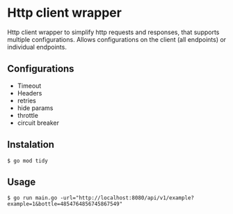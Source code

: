 # Http client wrapper 
Http client wrapper to simplify http requests and responses, that supports multiple configurations.
Allows configurations on the client (all endpoints) or individual endpoints.

## Configurations
- Timeout
- Headers
- retries
- hide params
- throttle
- circuit breaker

## Instalation
```
$ go mod tidy
```

## Usage
```
$ go run main.go -url="http://localhost:8080/api/v1/example?example=1&bottle=4854764856745867549"
```